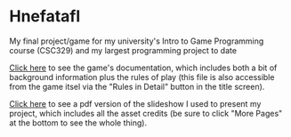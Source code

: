 # Hnefatafl
My final project/game for my university's Intro to Game Programming course (CSC329) and my largest programming project to date

[Click here](Hnefatafl/Assets/Documentation/HnefataflDocumentation.pdf) to see the game's documentation, which includes both a bit of background information plus the rules of play (this file is also accessible from the game itsel via the "Rules in Detail" button in the title screen).

[Click here](Hnefatafl.pdf) to see a pdf version of the slideshow I used to present my project, which includes all the asset credits (be sure to click "More Pages" at the bottom to see the whole thing).
